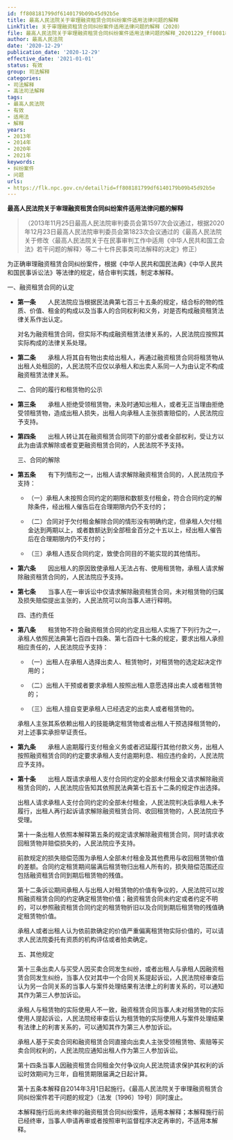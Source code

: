 ```yaml
---
id: ff808181799df6140179b09b45d92b5e
title: 最高人民法院关于审理融资租赁合同纠纷案件适用法律问题的解释
LinkTitle: 关于审理融资租赁合同纠纷案件适用法律问题的解释（2020）
file: 最高人民法院关于审理融资租赁合同纠纷案件适用法律问题的解释_20201229_ff808181799df6140179b09b45d92b5e.doc
author: 最高人民法院
date: '2020-12-29'
publication_date: '2020-12-29'
effective_date: '2021-01-01'
status: 有效
group: 司法解释
categories:
- 司法解释
- 高法司法解释
tags:
- 最高人民法院
- 有效
- 适用法
- 解释
years:
- 2013年
- 2014年
- 2020年
- 2021年
keywords:
- 纠纷案件
- 问题
urls:
- https://flk.npc.gov.cn/detail?id=ff808181799df6140179b09b45d92b5e
---
```


**最高人民法院关于审理融资租赁合同纠纷案件适用法律问题的解释**

> （2013年11月25日最高人民法院审判委员会第1597次会议通过，根据2020年12月23日最高人民法院审判委员会第1823次会议通过的《最高人民法院关于修改〈最高人民法院关于在民事审判工作中适用《中华人民共和国工会法》若干问题的解释〉等二十七件民事类司法解释的决定》修正）

为正确审理融资租赁合同纠纷案件，根据《中华人民共和国民法典》《中华人民共和国民事诉讼法》等法律的规定，结合审判实践，制定本解释。

一、融资租赁合同的认定

- **第一条**　　人民法院应当根据民法典第七百三十五条的规定，结合标的物的性质、价值、租金的构成以及当事人的合同权利和义务，对是否构成融资租赁法律关系作出认定。

  对名为融资租赁合同，但实际不构成融资租赁法律关系的，人民法院应按照其实际构成的法律关系处理。

- **第二条**　　承租人将其自有物出卖给出租人，再通过融资租赁合同将租赁物从出租人处租回的，人民法院不应仅以承租人和出卖人系同一人为由认定不构成融资租赁法律关系。

  二、合同的履行和租赁物的公示

- **第三条**　　承租人拒绝受领租赁物，未及时通知出租人，或者无正当理由拒绝受领租赁物，造成出租人损失，出租人向承租人主张损害赔偿的，人民法院应予支持。

- **第四条**　　出租人转让其在融资租赁合同项下的部分或者全部权利，受让方以此为由请求解除或者变更融资租赁合同的，人民法院不予支持。

  三、合同的解除

- **第五条**　　有下列情形之一，出租人请求解除融资租赁合同的，人民法院应予支持：

  - （一）承租人未按照合同约定的期限和数额支付租金，符合合同约定的解除条件，经出租人催告后在合理期限内仍不支付的；

  - （二）合同对于欠付租金解除合同的情形没有明确约定，但承租人欠付租金达到两期以上，或者数额达到全部租金百分之十五以上，经出租人催告后在合理期限内仍不支付的；

  - （三）承租人违反合同约定，致使合同目的不能实现的其他情形。

- **第六条**　　因出租人的原因致使承租人无法占有、使用租赁物，承租人请求解除融资租赁合同的，人民法院应予支持。

- **第七条**　　当事人在一审诉讼中仅请求解除融资租赁合同，未对租赁物的归属及损失赔偿提出主张的，人民法院可以向当事人进行释明。

  四、违约责任

- **第八条**　　租赁物不符合融资租赁合同的约定且出租人实施了下列行为之一，承租人依照民法典第七百四十四条、第七百四十七条的规定，要求出租人承担相应责任的，人民法院应予支持：

  - （一）出租人在承租人选择出卖人、租赁物时，对租赁物的选定起决定作用的；

  - （二）出租人干预或者要求承租人按照出租人意愿选择出卖人或者租赁物的；

  - （三）出租人擅自变更承租人已经选定的出卖人或者租赁物的。

  承租人主张其系依赖出租人的技能确定租赁物或者出租人干预选择租赁物的，对上述事实承担举证责任。

- **第九条**　　承租人逾期履行支付租金义务或者迟延履行其他付款义务，出租人按照融资租赁合同的约定要求承租人支付逾期利息、相应违约金的，人民法院应予支持。

- **第十条**　　出租人既请求承租人支付合同约定的全部未付租金又请求解除融资租赁合同的，人民法院应告知其依照民法典第七百五十二条的规定作出选择。

  出租人请求承租人支付合同约定的全部未付租金，人民法院判决后承租人未予履行，出租人再行起诉请求解除融资租赁合同、收回租赁物的，人民法院应予受理。

  第十一条出租人依照本解释第五条的规定请求解除融资租赁合同，同时请求收回租赁物并赔偿损失的，人民法院应予支持。

  前款规定的损失赔偿范围为承租人全部未付租金及其他费用与收回租赁物价值的差额。合同约定租赁期间届满后租赁物归出租人所有的，损失赔偿范围还应包括融资租赁合同到期后租赁物的残值。

  第十二条诉讼期间承租人与出租人对租赁物的价值有争议的，人民法院可以按照融资租赁合同的约定确定租赁物价值；融资租赁合同未约定或者约定不明的，可以参照融资租赁合同约定的租赁物折旧以及合同到期后租赁物的残值确定租赁物价值。

  承租人或者出租人认为依前款确定的价值严重偏离租赁物实际价值的，可以请求人民法院委托有资质的机构评估或者拍卖确定。

  五、其他规定

  第十三条出卖人与买受人因买卖合同发生纠纷，或者出租人与承租人因融资租赁合同发生纠纷，当事人仅对其中一个合同关系提起诉讼，人民法院经审查后认为另一合同关系的当事人与案件处理结果有法律上的利害关系的，可以通知其作为第三人参加诉讼。

  承租人与租赁物的实际使用人不一致，融资租赁合同当事人未对租赁物的实际使用人提起诉讼，人民法院经审查后认为租赁物的实际使用人与案件处理结果有法律上的利害关系的，可以通知其作为第三人参加诉讼。

  承租人基于买卖合同和融资租赁合同直接向出卖人主张受领租赁物、索赔等买卖合同权利的，人民法院应通知出租人作为第三人参加诉讼。

  第十四条当事人因融资租赁合同租金欠付争议向人民法院请求保护其权利的诉讼时效期间为三年，自租赁期限届满之日起计算。

  第十五条本解释自2014年3月1日起施行。《最高人民法院关于审理融资租赁合同纠纷案件若干问题的规定》（法发〔1996〕19号）同时废止。

  本解释施行后尚未终审的融资租赁合同纠纷案件，适用本解释；本解释施行前已经终审，当事人申请再审或者按照审判监督程序决定再审的，不适用本解释。
